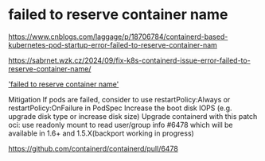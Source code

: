 # failed to reserve container name

https://www.cnblogs.com/laggage/p/18706784/containerd-based-kubernetes-pod-startup-error-failed-to-reserve-container-nam

https://sabrnet.wzk.cz/2024/09/fix-k8s-containerd-issue-error-failed-to-reserve-container-name/


['failed to reserve container name'](https://github.com/containerd/containerd/issues/4604) 


Mitigation
If pods are failed, consider to use restartPolicy:Always or restartPolicy:OnFailure in PodSpec
Increase the boot disk IOPS (e.g. upgrade disk type or increase disk size)
Upgrade containerd with this patch oci: use readonly mount to read user/group info #6478 which will be available in 1.6+ and 1.5.X(backport working in progress)

https://github.com/containerd/containerd/pull/6478